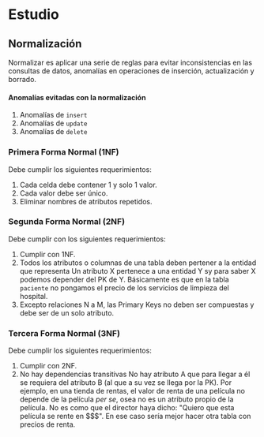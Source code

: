 # Estudio

## Normalización

Normalizar es aplicar una serie de reglas para evitar inconsistencias en las consultas de datos, anomalías en operaciones de inserción, actualización y borrado.

#### Anomalías evitadas con la normalización

1. Anomalías de `insert`
2. Anomalías de `update`
3. Anomalías de `delete`

### Primera Forma Normal (1NF)

Debe cumplir los siguientes requerimientos:
  
  1. Cada celda debe contener 1 y solo 1 valor.
  2. Cada valor debe ser único.
  3. Eliminar nombres de atributos repetidos.

### Segunda Forma Normal (2NF)

Debe cumplir con los siguientes requerimientos:

  1. Cumplir con 1NF.
  2. Todos los atributos o columnas de una tabla deben pertener a la entidad que representa
        Un atributo X pertenece a una entidad Y sy para saber X podemos depender del PK de Y.
        Básicamente es que en la tabla `paciente` no pongamos el precio de los servicios de limpieza del hospital.
  3. Excepto relaciones N a M, las Primary Keys no deben ser compuestas y debe ser de un solo atributo.

### Tercera Forma Normal (3NF)

Debe cumplir los siguientes requerimientos:

  1. Cumplir con 2NF.
  2. No hay dependencias transitivas
        No hay atributo A que para llegar a él se requiera del atributo B (al que a su vez se llega por la PK).
        Por ejemplo, en una tienda de rentas, el valor de renta de una película no depende de la película *per se*, osea no 
        es un atributo propio de la película. No es como que el director haya dicho: "Quiero que esta película se rente en $$$".
        En ese caso sería mejor hacer otra tabla con precios de renta.


